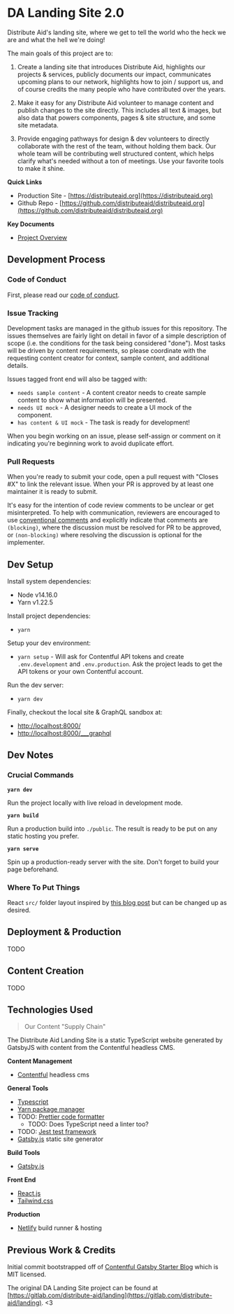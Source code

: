 DA Landing Site 2.0
===============================================================================

Distribute Aid's landing site, where we get to tell the world who the heck we are and what the hell we're doing!

The main goals of this project are to:

  1. Create a landing site that introduces Distribute Aid, highlights our projects & services, publicly documents our impact, communicates upcoming plans to our network, highlights how to join / support us, and of course credits the many people who have contributed over the years.

  2. Make it easy for any Distribute Aid volunteer to manage content and publish changes to the site directly. This includes all text & images, but also data that powers components, pages & site structure, and some site metadata.
  
  3. Provide engaging pathways for design & dev volunteers to directly collaborate with the rest of the team, without holding them back.  Our whole team will be contributing well structured content, which helps clarify what's needed without a ton of meetings.  Use your favorite tools to make it shine.

**Quick Links**

  * Production Site - [https://distributeaid.org](https://distributeaid.org)
  * Github Repo - [https://github.com/distributeaid/distributeaid.org](https://github.com/distributeaid/distributeaid.org)

**Key Documents**

  * [Project Overview](https://www.notion.so/distributeaid/Landing-2-0-c85002a23d94423bb79f4c64802c4c47)


Development Process
------------------------------------------------------------

### Code of Conduct

First, please read our [code of conduct](https://www.notion.so/distributeaid/Code-of-Conduct-6ba4ca07a6fa4e4da9ef8ad91757c5b4).

### Issue Tracking

Development tasks are managed in the github issues for this repository. The issues themselves are fairly light on detail in favor of a simple description of scope (i.e. the conditions for the task being considered "done"). Most tasks will be driven by content requirements, so please coordinate with the requesting content creator for context, sample content, and additional details.

Issues tagged front end will also be tagged with:

  * `needs sample content` - A content creator needs to create sample content to show what information will be presented.
  * `needs UI mock` - A designer needs to create a UI mock of the component.
  * `has content & UI mock` - The task is ready for development!

When you begin working on an issue, please self-assign or comment on it indicating you're beginning work to avoid duplicate effort.

### Pull Requests

When you're ready to submit your code, open a pull request with "Closes #X" to link the relevant issue. When your PR is approved by at least one maintainer it is ready to submit.

It's easy for the intention of code review comments to be unclear or get misinterpreted. To help with communication, reviewers are encouraged to use [conventional comments](https://conventionalcomments.org/) and explicitly indicate that comments are `(blocking)`, where the discussion must be resolved for PR to be approved, or `(non-blocking)` where resolving the discussion is optional for the implementer.


Dev Setup
------------------------------------------------------------

Install system dependencies:

  * Node v14.16.0
  * Yarn v1.22.5

Install project dependencies:

  * `yarn`

Setup your dev environment:

  * `yarn setup` - Will ask for Contentful API tokens and create `.env.development` and `.env.production`. Ask the project leads to get the API tokens or your own Contentful account.

Run the dev server:

  * `yarn dev`

Finally, checkout the local site & GraphQL sandbox at:

  * [http://localhost:8000/](http://localhost:8000/)
  * [http://localhost:8000/___graphql](http://localhost:8000/___graphql)


Dev Notes
------------------------------------------------------------

### Crucial Commands

**`yarn dev`**

Run the project locally with live reload in development mode.

**`yarn build`**

Run a production build into `./public`. The result is ready to be put on any static hosting you prefer.

**`yarn serve`**

Spin up a production-ready server with the site. Don't forget to build your page beforehand.

### Where To Put Things

React `src/` folder layout inspired by [this blog post](https://charles-stover.medium.com/optimal-file-structure-for-react-applications-f3e35ad0a145) but can be changed up as desired.


Deployment & Production
------------------------------------------------------------

TODO


Content Creation
------------------------------------------------------------

TODO


Technologies Used
------------------------------------------------------------

> Our Content "Supply Chain"

The Distribute Aid Landing Site is a static TypeScript website generated by GatsbyJS with content from the Contentful headless CMS.

**Content Management**

  * [Contentful](https://www.contentful.com/) headless cms

**General Tools**

  * [Typescript](https://www.typescriptlang.org/)
  * [Yarn package manager](https://yarnpkg.com/)
  * TODO: [Prettier code formatter](https://prettier.io/)
      - TODO: Does TypeScript need a linter too?
  * TODO: [Jest test framework](https://jestjs.io/)
  * [Gatsby.js](http://gatsbyjs.org/) static site generator

**Build Tools**

  * [Gatsby.js](http://gatsbyjs.org/)

**Front End**

  * [React.js](https://reactjs.org/)
  * [Tailwind.css](https://tailwindcss.com/)

**Production**

  * [Netlify](https://www.netlify.com/) build runner & hosting


Previous Work & Credits
------------------------------------------------------------

Initial commit bootstrapped off of [Contentful Gatsby Starter Blog](https://github.com/contentful/starter-gatsby-blog/) which is MIT licensed.

The original DA Landing Site project can be found at [https://gitlab.com/distribute-aid/landing](https://gitlab.com/distribute-aid/landing). <3
